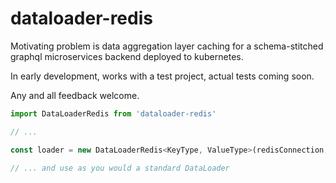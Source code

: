 # dataloader-redis

Motivating problem is data aggregation layer caching for a schema-stitched graphql microservices backend deployed to kubernetes.

In early development, works with a test project, actual tests coming soon.

Any and all feedback welcome.

```javascript
import DataLoaderRedis from 'dataloader-redis'

// ...

const loader = new DataLoaderRedis<KeyType, ValueType>(redisConnection, async (keys : KeyType[]) => { /* ... */ }, { ttl: 60, options: { /* dataloader Options */ }})

// ... and use as you would a standard DataLoader
```